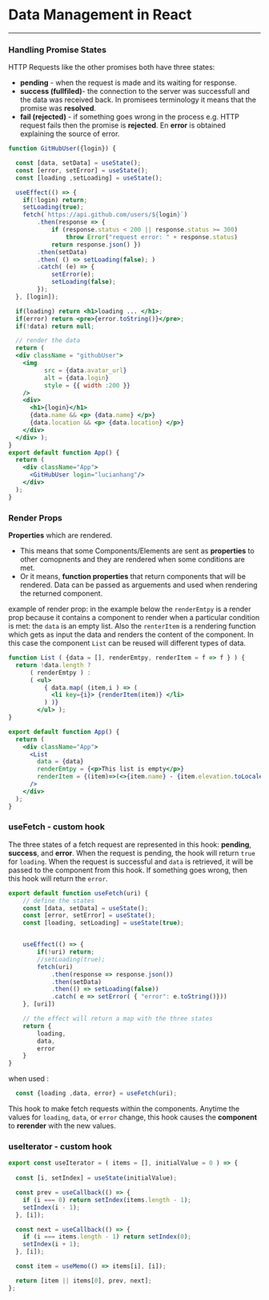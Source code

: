 # Data Management in React
---

### Handling Promise States

HTTP Requests like the other promises both have three states:
- **pending** - when the request is made and its waiting for response.
- **success (fullfiled)**- the connection to the server was successfull and the data was received back. In promisees terminology it means that the promise was **resolved**.
- **fail (rejected)** - if something goes wrong in the process e.g. HTTP request fails then the promise is **rejected**. En **error** is obtained explaining the source of error.

```jsx
function GitHubUser({login}) {

  const [data, setData] = useState();
  const [error, setError] = useState();
  const [loading ,setLoading] = useState();

  useEffect(() => {
    if(!login) return; 
    setLoading(true);
    fetch(`https://api.github.com/users/${login}`) 
        .then(response => { 
            if (response.status < 200 || response.status >= 300)
                throw Error("request error: " + response.status)
            return response.json() })
        .then(setData)
        .then( () => setLoading(false); )
        .catch( (e) => {
            setError(e);
            setLoading(false);
        });
  }, [login]);

  if(loading) return <h1>loading ... </h1>; 
  if(error) return <pre>{error.toString()}</pre>;
  if(!data) return null;

  // render the data
  return (
  <div className = "githubUser">
    <img 
          src = {data.avatar_url}
          alt = {data.login} 
          style = {{ width :200 }}
    />
    <div>
      <h1>{login}</h1>
      {data.name && <p> {data.name} </p>} 
      {data.location && <p> {data.location} </p>} 
    </div>
  </div> );
}
export default function App() {
  return (
    <div className="App">
      <GitHubUser login="lucianhang"/>
    </div>
  );
}
```

### Render Props

**Properties** which are rendered. 
- This means that some Components/Elements are sent as **properties** to other comopnents and they are rendered when some conditions are met.
- Or it means, **function properties** that return components that will be rendered. Data can be passed as arguements and used when rendering the returned component.

example of render prop: in the example below the `renderEmtpy` is a render prop because it contains a component to render when a particular condition is met: the `data` is an empty list. Also the `renterItem` is a rendering function which gets as input the data and renders the content of the component.
In this case the component `List` can be reused will different types of data. 

```jsx
function List ( {data = [], renderEmtpy, renderItem = f => f } ) {
  return !data.length ?
      ( renderEmtpy ) : 
      ( <ul>
          { data.map( (item,i ) => (
            <li key={i}> {renderItem(item)} </li>
          ) )}
        </ul> );
}

export default function App() {
  return (
    <div className="App">
      <List
        data = {data}
        renderEmtpy = {<p>This list is empty</p>}
        renderItem = {(item)=>(<>{item.name} - {item.elevation.toLocaleString()}ft</>) }
      />
    </div>
  );
}
```

### useFetch - custom hook

The three states of a fetch request are represented in this hook: **pending**, **success**, and **error**. When the request is pending, the hook will return `true` for `loading`. When the request is successful and `data` is retrieved, it will be passed to the component from this hook. If something goes wrong, then this hook will return the `error`.

```jsx
export default function useFetch(uri) {
    // define the states
    const [data, setData] = useState();
    const [error, setError] = useState();
    const [loading, setLoading] = useState(true);


    useEffect(() => {
        if(!uri) return;
        //setLoading(true);
        fetch(uri)
            .then(response => response.json())
            .then(setData)
            .then(() => setLoading(false))
            .catch( e => setError( { "error": e.toString()}))
    }, [uri])

    // the effect will return a map with the three states
    return {
        loading,
        data,
        error
    }
}
```

when used :

```jsx
  const {loading ,data, error} = useFetch(uri);
```

This hook to make fetch requests within the components. Anytime the values for `loading`, `data`, or `error` change, this hook causes the **component** to **rerender** with the new values.


### useIterator - custom hook

```jsx 
export const useIterator = ( items = [], initialValue = 0 ) => {
  
  const [i, setIndex] = useState(initialValue);

  const prev = useCallback(() => {
    if (i === 0) return setIndex(items.length - 1);
    setIndex(i - 1);
  }, [i]);

  const next = useCallback(() => {
    if (i === items.length - 1) return setIndex(0);
    setIndex(i + 1);
  }, [i]);

  const item = useMemo(() => items[i], [i]);

  return [item || items[0], prev, next];
};

```